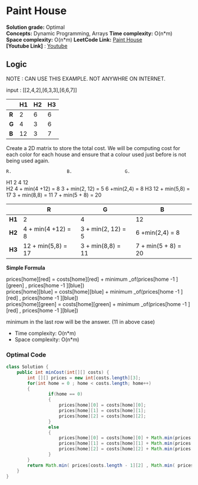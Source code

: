 # Paint House

**Solution grade:** Optimal  
**Concepts:** Dynamic Programming, Arrays
**Time complexity:** O(n\*m)  
**Space complexity:** O(n\*m)
**LeetCode Link:** [Paint House](https://leetcode.com/problems/paint-house)<br>
**[Youtube Link]** : [Youtube](https://www.youtube.com/watch?v=-w67-4tnH5U)

## Logic

NOTE  : CAN USE THIS EXAMPLE. NOT ANYWHRE ON INTERNET.

input : [[2,4,2],[6,3,3],[6,6,7]]
    
|       | **H1** | **H2** | **H3** |
|-------|--------|--------|--------|
| **R** | 2      | 6      | 6      |
| **G** | 4      | 3      | 6      |
| **B** | 12     | 3      | 7      |


Create a 2D matrix to store the total cost. We will be computing cost for each color for each house and ensure that a colour used just before is not being used again.

    R.                     B.                    G.
H1  2                      4                     12  
H2  4 + min(4 +12) = 8     3 + min(2, 12) =  5   6 +min(2,4) = 8
H3  12 + min(5,8) = 17     3 + min(8,8) = 11     7 + min(5 + 8) = 20


|       | **R**         | **G**            | **B**                     |
|-------|----------------|-------------------|----------------------------|
| **H1** | 2              | 4   | 12       |
| **H2** | 4 + min(4 +12) = 8               | 3 + min(2, 12) =  5  |6 +min(2,4) = 8          |
| **H3** | 12 + min(5,8) = 17              |  3 + min(8,8) = 11   | 7 + min(5 + 8) = 20|

**Simple Formula** 

 prices[home][red]    = costs[home][red]    + minimum _of(prices[home -1 ][green] , prices[home -1 ][blue]) <br>
 prices[home][blue]   = costs[home][blue]   + minimum _of(prices[home -1 ][red] , prices[home -1 ][blue]) <br>
 prices[home][green]  = costs[home][green]  + minimum _of(prices[home -1 ][red] , prices[home -1 ][blue]) <br>

minimum in the last row will be the answer. (11 in above case)


- Time complexity: O(n*m)  
- Space complexity: O(n*m)  


### Optimal Code

```java
class Solution {
    public int minCost(int[][] costs) {
        int [][] prices = new int[costs.length][3];
        for(int home = 0 ; home < costs.length; home++)
        {
                if(home == 0)
                {
                    prices[home][0] = costs[home][0];
                    prices[home][1] = costs[home][1];
                    prices[home][2] = costs[home][2];
                }
                else
                {
                    prices[home][0] = costs[home][0] + Math.min(prices[home -1 ][1] , prices[home -1 ][2]);
                    prices[home][1] = costs[home][1] + Math.min(prices[home -1 ][0] , prices[home -1 ][2]);
                    prices[home][2] = costs[home][2] + Math.min(prices[home -1 ][0] , prices[home -1 ][1]);
                }
        }
        return Math.min( prices[costs.length - 1][2] , Math.min( prices[costs.length - 1][0], prices[costs.length - 1][1]));
    }
}


